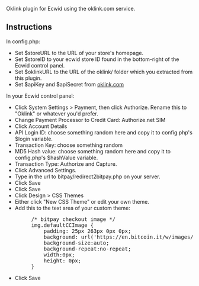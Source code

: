 Oklink plugin for Ecwid using the oklink.com service.



Instructions
------------
In config.php:
- Set $storeURL to the URL of your store's homepage.
- Set $storeID to your ecwid store ID found in the bottom-right of the Ecwid control panel.
- Set $oklinkURL to the URL of the oklink/ folder which you extracted from this plugin.
- Set $apiKey and $apiSecret from [oklink.com](https://www.oklink.com/open/index.do "oklink.com")
	
In your Ecwid control panel:
- Click System Settings > Payment, then click Authorize.  Rename this to "Oklink" or whatever you'd prefer.  
- Change Payment Processor to Credit Card: Authorize.net SIM
- Click Account Details
- API Login ID: choose something random here and copy it to config.php's $login variable.
- Transaction Key: choose something random
- MD5 Hash value: choose something random here and copy it to config.php's $hashValue variable.
- Transaction Type: Authorize and Capture.
- Click Advanced Settings.
- Type in the url to bitpay/redirect2bitpay.php on your server.
- Click Save
- Click Save 
- Click Design > CSS Themes
- Either click "New CSS Theme" or edit your own theme.
- Add this to the text area of your custom theme:
<pre>
		/* bitpay checkout image */
		img.defaultCCImage {
			padding: 25px 263px 0px 0px; 
			background: url('https://en.bitcoin.it/w/images/en/2/29/BC_Logo_.png'); 
			background-size:auto; 
			background-repeat:no-repeat;
			width:0px; 
			height: 0px;
		}
</pre>
- Click Save

